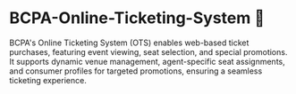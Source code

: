 # BCPA-Online-Ticketing-System 🎫
BCPA's Online Ticketing System (OTS) enables web-based ticket purchases, featuring event viewing, seat selection, and special promotions. It supports dynamic venue management, agent-specific seat assignments, and consumer profiles for targeted promotions, ensuring a seamless ticketing experience.
